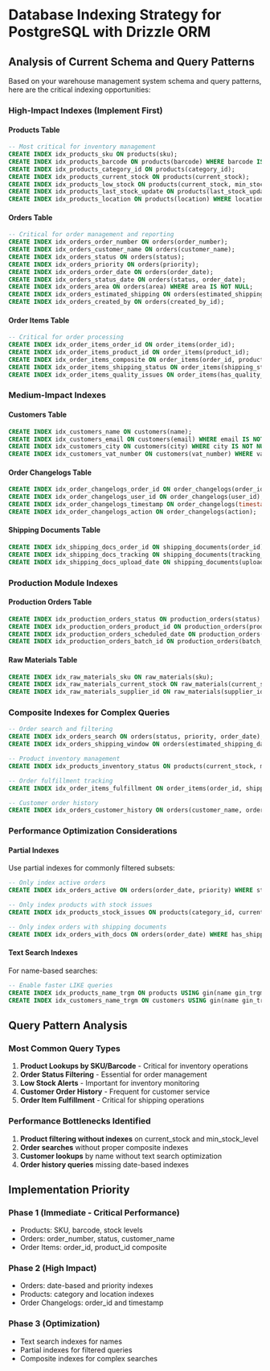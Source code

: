 # Database Indexing Strategy for PostgreSQL with Drizzle ORM

## Analysis of Current Schema and Query Patterns

Based on your warehouse management system schema and query patterns, here are the critical indexing opportunities:

### High-Impact Indexes (Implement First)

#### Products Table
```sql
-- Most critical for inventory management
CREATE INDEX idx_products_sku ON products(sku);
CREATE INDEX idx_products_barcode ON products(barcode) WHERE barcode IS NOT NULL;
CREATE INDEX idx_products_category_id ON products(category_id);
CREATE INDEX idx_products_current_stock ON products(current_stock);
CREATE INDEX idx_products_low_stock ON products(current_stock, min_stock_level) WHERE current_stock <= min_stock_level;
CREATE INDEX idx_products_last_stock_update ON products(last_stock_update);
CREATE INDEX idx_products_location ON products(location) WHERE location IS NOT NULL;
```

#### Orders Table
```sql
-- Critical for order management and reporting
CREATE INDEX idx_orders_order_number ON orders(order_number);
CREATE INDEX idx_orders_customer_name ON orders(customer_name);
CREATE INDEX idx_orders_status ON orders(status);
CREATE INDEX idx_orders_priority ON orders(priority);
CREATE INDEX idx_orders_order_date ON orders(order_date);
CREATE INDEX idx_orders_status_date ON orders(status, order_date);
CREATE INDEX idx_orders_area ON orders(area) WHERE area IS NOT NULL;
CREATE INDEX idx_orders_estimated_shipping ON orders(estimated_shipping_date) WHERE estimated_shipping_date IS NOT NULL;
CREATE INDEX idx_orders_created_by ON orders(created_by_id);
```

#### Order Items Table
```sql
-- Critical for order processing
CREATE INDEX idx_order_items_order_id ON order_items(order_id);
CREATE INDEX idx_order_items_product_id ON order_items(product_id);
CREATE INDEX idx_order_items_composite ON order_items(order_id, product_id);
CREATE INDEX idx_order_items_shipping_status ON order_items(shipping_status);
CREATE INDEX idx_order_items_quality_issues ON order_items(has_quality_issues) WHERE has_quality_issues = true;
```

### Medium-Impact Indexes

#### Customers Table
```sql
CREATE INDEX idx_customers_name ON customers(name);
CREATE INDEX idx_customers_email ON customers(email) WHERE email IS NOT NULL;
CREATE INDEX idx_customers_city ON customers(city) WHERE city IS NOT NULL;
CREATE INDEX idx_customers_vat_number ON customers(vat_number) WHERE vat_number IS NOT NULL;
```

#### Order Changelogs Table
```sql
CREATE INDEX idx_order_changelogs_order_id ON order_changelogs(order_id);
CREATE INDEX idx_order_changelogs_user_id ON order_changelogs(user_id);
CREATE INDEX idx_order_changelogs_timestamp ON order_changelogs(timestamp);
CREATE INDEX idx_order_changelogs_action ON order_changelogs(action);
```

#### Shipping Documents Table
```sql
CREATE INDEX idx_shipping_docs_order_id ON shipping_documents(order_id);
CREATE INDEX idx_shipping_docs_tracking ON shipping_documents(tracking_number) WHERE tracking_number IS NOT NULL;
CREATE INDEX idx_shipping_docs_upload_date ON shipping_documents(upload_date);
```

### Production Module Indexes

#### Production Orders Table
```sql
CREATE INDEX idx_production_orders_status ON production_orders(status);
CREATE INDEX idx_production_orders_product_id ON production_orders(product_id);
CREATE INDEX idx_production_orders_scheduled_date ON production_orders(scheduled_date);
CREATE INDEX idx_production_orders_batch_id ON production_orders(batch_id) WHERE batch_id IS NOT NULL;
```

#### Raw Materials Table
```sql
CREATE INDEX idx_raw_materials_sku ON raw_materials(sku);
CREATE INDEX idx_raw_materials_current_stock ON raw_materials(current_stock);
CREATE INDEX idx_raw_materials_supplier_id ON raw_materials(supplier_id) WHERE supplier_id IS NOT NULL;
```

### Composite Indexes for Complex Queries

```sql
-- Order search and filtering
CREATE INDEX idx_orders_search ON orders(status, priority, order_date);
CREATE INDEX idx_orders_shipping_window ON orders(estimated_shipping_date, status) WHERE status != 'shipped';

-- Product inventory management
CREATE INDEX idx_products_inventory_status ON products(current_stock, min_stock_level, category_id);

-- Order fulfillment tracking
CREATE INDEX idx_order_items_fulfillment ON order_items(order_id, shipping_status, shipped_quantity);

-- Customer order history
CREATE INDEX idx_orders_customer_history ON orders(customer_name, order_date DESC);
```

### Performance Optimization Considerations

#### Partial Indexes
Use partial indexes for commonly filtered subsets:
```sql
-- Only index active orders
CREATE INDEX idx_orders_active ON orders(order_date, priority) WHERE status IN ('pending', 'picked');

-- Only index products with stock issues
CREATE INDEX idx_products_stock_issues ON products(category_id, current_stock) WHERE current_stock <= min_stock_level;

-- Only index orders with shipping documents
CREATE INDEX idx_orders_with_docs ON orders(order_date) WHERE has_shipping_document = true;
```

#### Text Search Indexes
For name-based searches:
```sql
-- Enable faster LIKE queries
CREATE INDEX idx_products_name_trgm ON products USING gin(name gin_trgm_ops);
CREATE INDEX idx_customers_name_trgm ON customers USING gin(name gin_trgm_ops);
```

## Query Pattern Analysis

### Most Common Query Types

1. **Product Lookups by SKU/Barcode** - Critical for inventory operations
2. **Order Status Filtering** - Essential for order management
3. **Low Stock Alerts** - Important for inventory monitoring
4. **Customer Order History** - Frequent for customer service
5. **Order Item Fulfillment** - Critical for shipping operations

### Performance Bottlenecks Identified

1. **Product filtering without indexes** on current_stock and min_stock_level
2. **Order searches** without proper composite indexes
3. **Customer lookups** by name without text search optimization
4. **Order history queries** missing date-based indexes

## Implementation Priority

### Phase 1 (Immediate - Critical Performance)
- Products: SKU, barcode, stock levels
- Orders: order_number, status, customer_name
- Order Items: order_id, product_id composite

### Phase 2 (High Impact)
- Orders: date-based and priority indexes
- Products: category and location indexes
- Order Changelogs: order_id and timestamp

### Phase 3 (Optimization)
- Text search indexes for names
- Partial indexes for filtered queries
- Composite indexes for complex searches